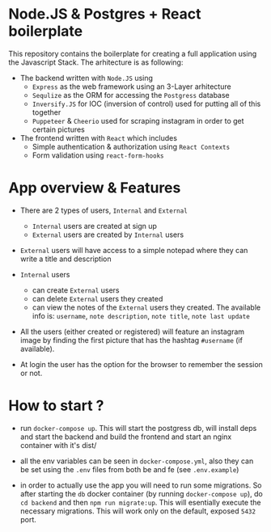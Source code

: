 # Node.JS & Postgres + React boilerplate

This repository contains the boilerplate for creating a full application using the Javascript Stack. The arhitecture is as following:
- The backend written with `Node.JS` using
    - `Express` as the web framework using an 3-Layer arhitecture
    - `Sequlize` as the ORM for accessing the `Postgress` database
    - `Inversify.JS` for IOC (inversion of control) used for putting all of this together
    - `Puppeteer` & `Cheerio` used for scraping instagram in order to get certain pictures
- The frontend written with `React` which includes
    - Simple authentication & authorization using `React Contexts`
    - Form validation using `react-form-hooks`

# App overview & Features
- There are 2 types of users, `Internal` and `External`
    - `Internal` users are created at sign up
    - `External` users are created by `Internal` users 

- `External` users will have access to a simple notepad where they can write a title and description

- `Internal` users
    - can create `External` users
    - can delete `External` users they created
    - can view the notes of the `External` users they created. The available info is: `username`, `note description`, `note title`, `note last update`

- All the users (either created or registered) will feature an instagram image by finding the first picture that has the hashtag `#username` (if available).

- At login the user has the option for the browser to remember the session or not.

# How to start ?

- run `docker-compose up`. This will start the postgress db, will install deps and start the backend and build the frontend and start an nginx container with it's dist/

- all the env variables can be seen in `docker-compose.yml`, also they can be set using the `.env` files from both be and fe (see `.env.example`)

- in order to actually use the app you will need to run some migrations. So after starting the `db` docker container (by running `docker-compose up`), do `cd backend` and then `npm run migrate:up`. This will esentially execute the necessary migrations. This will work only on the default, exposed `5432` port.
